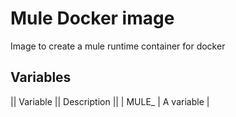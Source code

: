 # Mule Docker image

Image to create a mule runtime container for docker

## Variables

|| Variable || Description ||
| MULE_ | A variable |
